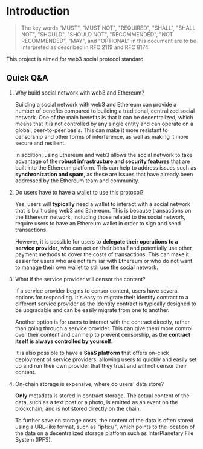 # Introduction

> The key words "MUST", "MUST NOT", "REQUIRED", "SHALL", "SHALL NOT", "SHOULD", "SHOULD NOT", "RECOMMENDED", "NOT RECOMMENDED", "MAY", and "OPTIONAL" in this document are to be interpreted as described in RFC 2119 and RFC 8174.

This project is aimed for web3 social protocol standard.

## Quick Q&A

1. Why build social network with web3 and Ethereum?

    Building a social network with web3 and Ethereum can provide a number of benefits compared to building a traditional, centralized social network. One of the main benefits is that it can be decentralized, which means that it is not controlled by any single entity and can operate on a global, peer-to-peer basis. This can make it more resistant to censorship and other forms of interference, as well as making it more secure and resilient.

    In addition, using Ethereum and web3 allows the social network to take advantage of the **robust infrastructure and security features** that are built into the Ethereum platform. This can help to address issues such as **synchronization and spam**, as these are issues that have already been addressed by the Ethereum team and community.

2. Do users have to have a wallet to use this protocol?

    Yes, users will **typically** need a wallet to interact with a social network that is built using web3 and Ethereum. This is because transactions on the Ethereum network, including those related to the social network, require users to have an Ethereum wallet in order to sign and send transactions. 
    
    However, it is possible for users to **delegate their operations to a service provider**, who can act on their behalf and potentially use other payment methods to cover the costs of transactions. This can make it easier for users who are not familiar with Ethereum or who do not want to manage their own wallet to still use the social network.

3. What if the service provider will censor the content?

    If a service provider begins to censor content, users have several options for responding. It's easy to migrate their identity contract to a different service provider as the identity contract is typically designed to be upgradable and can be easily migrate from one to another.

    Another option is for users to interact with the contract directly, rather than going through a service provider. This can give them more control over their content and can help to prevent censorship, as the **contract itself is always controlled by yourself**.

    It is also possible to have a **SaaS platform** that offers on-click deployment of service providers, allowing users to quickly and easily set up and run their own provider that they trust and will not censor their content.

4. On-chain storage is expensive, where do users' data store?

    **Only** metadata is stored in contract storage. The actual content of the data, such as a text post or a photo, is emitted as an event on the blockchain, and is not stored directly on the chain.

    To further save on storage costs, the content of the data is often stored using a URL-like format, such as "ipfs://", which points to the location of the data on a decentralized storage platform such as InterPlanetary File System (IPFS).